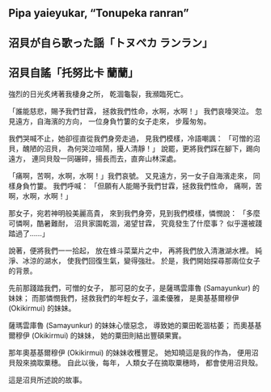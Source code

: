 ## Pipa yaieyukar, “Tonupeka ranran” 
## 沼貝が自ら歌った謡「トヌペカ ランラン」
## 沼貝自謠「托努比卡 蘭蘭」

強烈的日光炙烤著我棲身之所，
乾涸龜裂，我瀕臨死亡。

「誰能慈悲，賜予我們甘霖，
拯救我們性命，水啊，水啊！」
我們哀嚎哭泣。
忽見遠方，自海濱的方向，
一位身負竹簍的女子走來，
步履匆匆。

我們哭喊不止，她卻徑直從我們身旁走過，
見我們模樣，冷語嘲諷：
「可憎的沼貝，醜陋的沼貝，
為何哭泣喧鬧，擾人清靜！」
說罷，更將我們踩在腳下，踢向遠方，
連同貝殼一同碾碎，揚長而去，直奔山林深處。

「痛啊，苦啊，水啊，水啊！」我們哀號。
又見遠方，另一女子自海濱走來，
同樣身負竹簍。
我們呼喊：
「但願有人能賜予我們甘霖，拯救我們性命，
痛啊，苦啊，水啊，水啊！」

那女子，宛若神明般美麗高貴，
來到我們身旁，見到我們模樣，憐憫說：
「多麼可憐啊，酷暑難耐，
沼貝家園乾涸，渴望甘霖，
究竟發生了什麼事？
似乎還被踐踏過了……」

說著，便將我們一一拾起，
放在蜂斗菜葉片之中，
再將我們放入清澈湖水裡。
純淨、冰涼的湖水，
使我們回復生氣，變得強壯。
於是，我們開始探尋那兩位女子的背景。

先前那踐踏我們，可憎的女子，
那可惡的女子，是薩瑪雲庫魯 (Samayunkur) 的妹妹；
而那憐憫我們，拯救我們的年輕女子，溫柔優雅，
是奧基基爾穆伊 (Okikirmui) 的妹妹。

薩瑪雲庫魯 (Samayunkur) 的妹妹心懷惡念，
導致她的粟田乾涸枯萎；
而奧基基爾穆伊 (Okikirmui) 的妹妹，
她的粟田則結出豐碩果實。

那年奧基基爾穆伊 (Okikirmui) 的妹妹收穫豐足。
她知曉這是我的作為，
便用沼貝殼來摘取粟穗。
自此以後，每年，
人類女子在摘取粟穗時，
都會使用沼貝殼。

這是沼貝所述說的故事。

